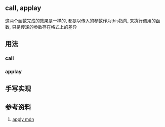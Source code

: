 ## call, applay
这两个函数完成的效果是一样的, 都是以传入的参数作为this指向, 来执行调用的函数, 只是传递的参数存在格式上的差异
## 用法
### call
### applay
## 手写实现
## 参考资料
1. [apply mdn]()
